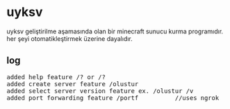 # uyksv
uyksv geliştirilme aşamasında olan bir minecraft sunucu kurma programıdır. her şeyi otomatikleştirmek üzerine dayalıdır.

<h2>log</h2>
<pre>
added help feature /? or /? <parameter>
added create server feature /olustur
added select server version feature ex. /olustur /v <version>
added port forwarding feature /portf <port>         //uses ngrok
</pre>
